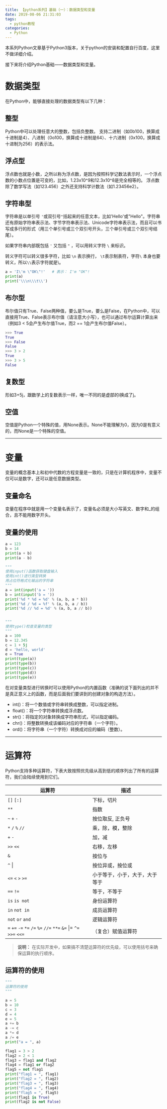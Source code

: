 ```yaml
---
title: 【python系列】基础（一）：数据类型和变量
date: 2019-08-06 21:31:03
tags:
  - python教程
categories:
  - Python
---
```

本系列Python文章基于Python3版本，关于python的安装和配置自行百度，这里不做详细介绍。

接下来将介绍Python基础——数据类型和变量。


# **数据类型**
在Python中，能够直接处理的数据类型有以下几种：


## **整型**
Python中可以处理任意大的整数，包括负整数。
支持二进制（如0b100，换算成十进制是4）、八进制（0o100，换算成十进制是64）、十六进制（0x100，换算成十进制为256）的表示法。


## **浮点型**
浮点数也就是小数，之所以称为浮点数，是因为按照科学记数法表示时，一个浮点数的小数点位置是可变的，比如，1.23x10^9和12.3x10^8是完全相等的。
浮点数除了数学写法（如123.456）之外还支持科学计数法（如1.23456e2）。


## **字符串型**
字符串是以单引号 `'`或双引号`"`括起来的任意文本，比如'Hello'或"Hello"。字符串还有原始字符串表示法、字节字符串表示法、Unicode字符串表示法，而且可以书写成多行的形式（用三个单引号或三个双引号开头，三个单引号或三个双引号结尾）。

如果字符串内部既包括 `'` 又包括 `"` ，可以用转义字符 `\` 来标识。

转义字符可以转义很多字符，比如 `\n` 表示换行， `\t`表示制表符，字符`\` 本身也要转义，所以`\\`表示字符就是\。

```python
a = 'I\'m \"OK\"!'   # 表示： I'm "OK"!
print(a)
print('\\\n\\\t\\')
```


## **布尔型**
布尔值只有True、False两种值，要么是True，要么是False，在Python中，可以直接用True、False表示布尔值（请注意大小写），也可以通过布尔运算计算出来（例如3 < 5会产生布尔值True，而2 == 1会产生布尔值False）。

```python
>>> True
True
>>> False
False
>>> 3 > 2
True
>>> 3 > 5
False
```


## **复数型**
形如3+5j，跟数学上的复数表示一样，唯一不同的是虚部的i换成了j。


## **空值**
空值是Python一个特殊的值，用None表示。None不能理解为0，因为0是有意义的，而None是一个特殊的空值。

---------------------------

# **变量**
变量的概念基本上和初中代数的方程变量是一致的，只是在计算机程序中，变量不仅可以是数字，还可以是任意数据类型。


## **变量命名**
变量在程序中就是用一个变量名表示了，变量名必须是大小写英文、数字和_的组合，且不能用数字开头。


## **变量的使用**
```python
a = 123
b = 14
print(a + b)
print(a - b)

"""
使用input()函数获取键盘输入
使用int()进行类型转换
用占位符格式化输出的字符串
"""
a = int(input('a = '))
b = int(input('b = '))
print('%d * %d = %d' % (a, b, a * b))
print('%d / %d = %f' % (a, b, a / b))
print('%d // %d = %d' % (a, b, a // b))


"""
使用type()检查变量的类型
"""
a = 100
b = 12.345
c = 1 + 5j
d = 'hello, world'
e = True
print(type(a))
print(type(b))
print(type(c))
print(type(d))
print(type(e))
```

在对变量类型进行转换时可以使用Python的内置函数（准确的说下面列出的并不是真正意义上的函数，而是后面我们要讲到的创建对象的构造方法）。

* int()：将一个数值或字符串转换成整数，可以指定进制。
* float()：将一个字符串转换成浮点数。
* str()：将指定的对象转换成字符串形式，可以指定编码。
* chr()：将整数转换成该编码对应的字符串（一个字符）。
* ord()：将字符串（一个字符）转换成对应的编码（整数）。


---------------------------
# **运算符**
Python支持多种运算符，下表大致按照优先级从高到低的顺序列出了所有的运算符，我们会陆续使用到它们。

| 运算符                                                       | 描述                           |
| ------------------------------------------------------------ | ------------------------------ |
| `[]` `[:]`                                                   | 下标，切片                     |
| `**`                                                         | 指数                           |
| `~` `+` `-`                                                  | 按位取反, 正负号               |
| `*` `/` `%` `//`                                             | 乘，除，模，整除               |
| `+` `-`                                                      | 加，减                         |
| `>>` `<<`                                                    | 右移，左移                     |
| `&`                                                          | 按位与                         |
| `^`   &#124;                                                 | 按位异或，按位或               |
| `<=` `<` `>` `>=`                                            | 小于等于，小于，大于，大于等于 |
| `==` `!=`                                                    | 等于，不等于                   |
| `is`  `is not`                                               | 身份运算符                     |
| `in` `not in`                                                | 成员运算符                     |
| `not` `or` `and`                                             | 逻辑运算符                     |
| `=` `+=` `-=` `*=` `/=` `%=` `//=` `**=` `&=` &#124;= `^=` `>>=` `<<=` | （复合）赋值运算符             |

>**说明：** 在实际开发中，如果搞不清楚运算符的优先级，可以使用括号来确保运算的执行顺序。


## **运算符的使用**
```python
"""
运算符的使用
"""

a = 5
b = 10
c = 3
d = 4
e = 5
a += b
a -= c
a *= d
a /= e
print("a = ", a)

flag1 = 3 > 2
flag2 = 2 < 1
flag3 = flag1 and flag2
flag4 = flag1 or flag2
flag5 = not flag1
print("flag1 = ", flag1)
print("flag2 = ", flag2)
print("flag3 = ", flag3)
print("flag4 = ", flag4)
print("flag5 = ", flag5)
print(flag1 is True)
print(flag2 is not False)
```
